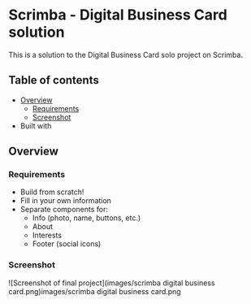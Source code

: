 # Scrimba - Digital Business Card solution
This is a solution to the Digital Business Card solo project on Scrimba.

## Table of contents
- [Overview](#overview)
  - [Requirements](#requirements)
  - [Screenshot](#screenshot)
- Built with

## Overview
### Requirements
* Build from scratch!
* Fill in your own information
* Separate components for:
  * Info (photo, name, buttons, etc.)
  * About
  * Interests
  * Footer (social icons)

### Screenshot
![Screenshot of final project](images/scrimba digital business card.png)images/scrimba digital business card.png
